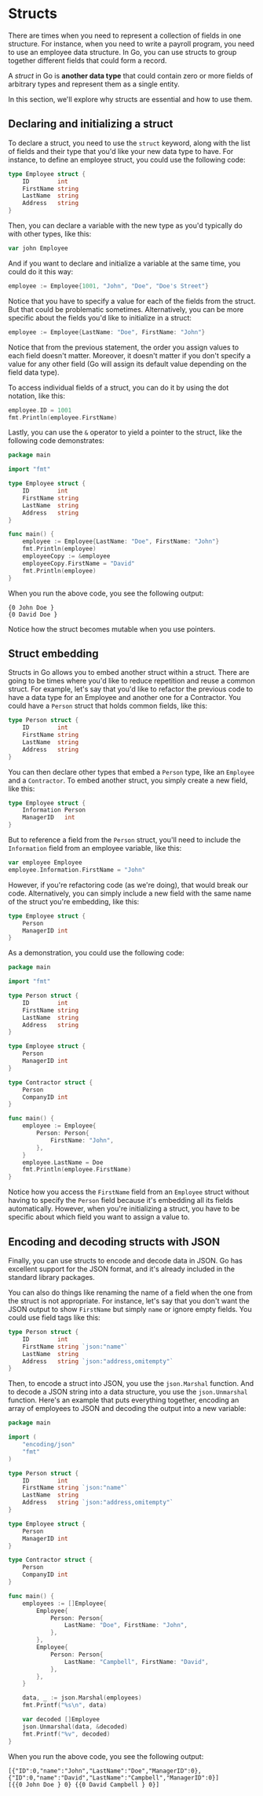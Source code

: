 # Structs

There are times when you need to represent a collection of fields in one structure. For instance, when you need to write a payroll program, you need to use an employee data structure. In Go, you can use structs to group together different fields that could form a record.

A *struct* in Go is **another data type** that could contain zero or more fields of arbitrary types and represent them as a single entity.

In this section, we'll explore why structs are essential and how to use them.

## Declaring and initializing a struct

To declare a struct, you need to use the `struct` keyword, along with the list of fields and their type that you'd like your new data type to have. For instance, to define an employee struct, you could use the following code:

```go
type Employee struct {
    ID        int
    FirstName string
    LastName  string
    Address   string
}
```

Then, you can declare a variable with the new type as you'd typically do with other types, like this:

```go
var john Employee
```

And if you want to declare and initialize a variable at the same time, you could do it this way:

```go
employee := Employee{1001, "John", "Doe", "Doe's Street"}
```

Notice that you have to specify a value for each of the fields from the struct. But that could be problematic sometimes. Alternatively, you can be more specific about the fields you'd like to initialize in a struct:

```go
employee := Employee{LastName: "Doe", FirstName: "John"}
```

Notice that from the previous statement, the order you assign values to each field doesn't matter. Moreover, it doesn't matter if you don't specify a value for any other field (Go will assign its default value depending on the field data type).

To access individual fields of a struct, you can do it by using the dot notation, like this:

```go
employee.ID = 1001
fmt.Println(employee.FirstName)
```

Lastly, you can use the `&` operator to yield a pointer to the struct, like the following code demonstrates:

```go
package main

import "fmt"

type Employee struct {
    ID        int
    FirstName string
    LastName  string
    Address   string
}

func main() {
    employee := Employee{LastName: "Doe", FirstName: "John"}
    fmt.Println(employee)
    employeeCopy := &employee
    employeeCopy.FirstName = "David"
    fmt.Println(employee)
}
```

When you run the above code, you see the following output:

```output
{0 John Doe }
{0 David Doe }
```

Notice how the struct becomes mutable when you use pointers.

## Struct embedding

Structs in Go allows you to embed another struct within a struct. There are going to be times where you'd like to reduce repetition and reuse a common struct. For example, let's say that you'd like to refactor the previous code to have a data type for an Employee and another one for a Contractor. You could have a `Person` struct that holds common fields, like this:

```go
type Person struct {
    ID        int
    FirstName string
    LastName  string
    Address   string
}
```

You can then declare other types that embed a `Person` type, like an `Employee` and a `Contractor`. To embed another struct, you simply create a new field, like this:

```go
type Employee struct {
    Information Person
    ManagerID   int
}
```

But to reference a field from the `Person` struct, you'll need to include the `Information` field from an employee variable, like this:

```go
var employee Employee
employee.Information.FirstName = "John"
```

However, if you're refactoring code (as we're doing), that would break our code. Alternatively, you can simply include a new field with the same name of the struct you're embedding, like this:

```go
type Employee struct {
    Person
    ManagerID int
}
```

As a demonstration, you could use the following code:

```go
package main

import "fmt"

type Person struct {
    ID        int
    FirstName string
    LastName  string
    Address   string
}

type Employee struct {
    Person
    ManagerID int
}

type Contractor struct {
    Person
    CompanyID int
}

func main() {
    employee := Employee{
        Person: Person{
            FirstName: "John",
        },
    }
    employee.LastName = Doe
    fmt.Println(employee.FirstName)
}
```

Notice how you access the `FirstName` field from an `Employee` struct without having to specify the `Person` field because it's embedding all its fields automatically. However, when you're initializing a struct, you have to be specific about which field you want to assign a value to.

## Encoding and decoding structs with JSON

Finally, you can use structs to encode and decode data in JSON. Go has excellent support for the JSON format, and it's already included in the standard library packages.

You can also do things like renaming the name of a field when the one from the struct is not appropriate. For instance, let's say that you don't want the JSON output to show `FirstName` but simply `name` or ignore empty fields. You could use field tags like this:

```go
type Person struct {
    ID        int    
    FirstName string `json:"name"`
    LastName  string
    Address   string `json:"address,omitempty"`
}
```

Then, to encode a struct into JSON, you use the `json.Marshal` function. And to decode a JSON string into a data structure, you use the `json.Unmarshal` function. Here's an example that puts everything together, encoding an array of employees to JSON and decoding the output into a new variable:

```go
package main

import (
    "encoding/json"
    "fmt"
)

type Person struct {
    ID        int
    FirstName string `json:"name"`
    LastName  string
    Address   string `json:"address,omitempty"`
}

type Employee struct {
    Person
    ManagerID int
}

type Contractor struct {
    Person
    CompanyID int
}

func main() {
    employees := []Employee{
        Employee{
            Person: Person{
                LastName: "Doe", FirstName: "John",
            },
        },
        Employee{
            Person: Person{
                LastName: "Campbell", FirstName: "David",
            },
        },
    }

    data, _ := json.Marshal(employees)
    fmt.Printf("%s\n", data)

    var decoded []Employee
    json.Unmarshal(data, &decoded)
    fmt.Printf("%v", decoded)
}
```

When you run the above code, you see the following output:

```output
[{"ID":0,"name":"John","LastName":"Doe","ManagerID":0},{"ID":0,"name":"David","LastName":"Campbell","ManagerID":0}]
[{{0 John Doe } 0} {{0 David Campbell } 0}]
```
